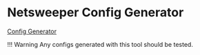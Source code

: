 

# Netsweeper Config Generator

[Config Generator](https://wavenet-education.github.io/netsweeper_tools/)

!!! Warning
    Any configs generated with this tool should be tested.